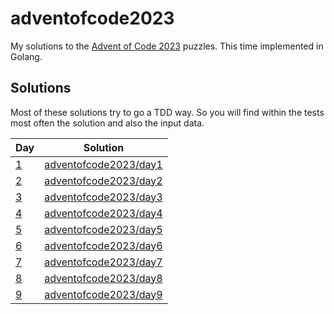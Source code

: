 # adventofcode2023

My solutions to the [Advent of Code 2023](https://adventofcode.com/2023) puzzles. This time implemented in Golang.

## Solutions 

Most of these solutions try to go a TDD way. So you will find within the tests most often the solution and also the input data.

| Day | Solution | 
| --- | -------- |
| [1](https://adventofcode.com/2023/day/1)   | [adventofcode2023/day1](day1)|
| [2](https://adventofcode.com/2023/day/2)   | [adventofcode2023/day2](day2)|
| [3](https://adventofcode.com/2023/day/3)   | [adventofcode2023/day3](day3)|
| [4](https://adventofcode.com/2023/day/4)   | [adventofcode2023/day4](day4)|
| [5](https://adventofcode.com/2023/day/5)   | [adventofcode2023/day5](day5)|
| [6](https://adventofcode.com/2023/day/6)   | [adventofcode2023/day6](day6)|
| [7](https://adventofcode.com/2023/day/7)   | [adventofcode2023/day7](day7)|
| [8](https://adventofcode.com/2023/day/8)   | [adventofcode2023/day8](day8)|
| [9](https://adventofcode.com/2023/day/9)   | [adventofcode2023/day9](day9)|